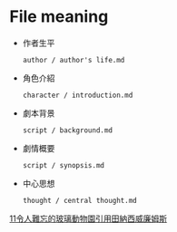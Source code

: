 # File meaning


- 作者生平

  ```
  author / author's life.md
  ```
- 角色介紹

  ```
  character / introduction.md
  ```
- 劇本背景

  ```
  script / background.md
  ```
- 劇情概要

  ```
  script / synopsis.md
  ```
- 中心思想

  ```
  thought / central thought.md
  ```
  
  
  
  
[11令人難忘的玻璃動物園引用田納西威廉姆斯](https://zhtw.eferrit.com/11令人難忘的玻璃動物園引用田納西威廉姆斯/)
